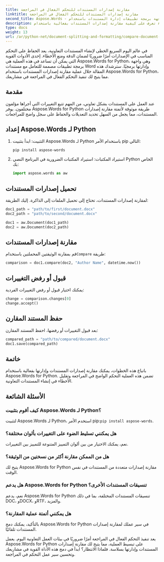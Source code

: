 ```yaml
---
title: مقارنة إصدارات المستندات للتحكم الفعال في المراجعة
linktitle: مقارنة إصدارات المستندات للتحكم الفعال في المراجعة
second_title: Aspose.Words - واجهة برمجة تطبيقات إدارة المستندات باستخدام Python
description: تعرف على كيفية مقارنة إصدارات المستندات بفعالية باستخدام Aspose.Words for Python. دليل خطوة بخطوة مع الكود المصدر للتحكم في المراجعة. عزز التعاون ومنع الأخطاء.
type: docs
weight: 13
url: /ar/python-net/document-splitting-and-formatting/compare-document-versions/
---
```

في عالم اليوم السريع الخطى لإنشاء المستندات التعاونية، يعد الحفاظ على التحكم المناسب في الإصدارات أمرًا ضروريًا لضمان الدقة ومنع الأخطاء. إحدى الأدوات القوية التي يمكن أن تساعد في هذه العملية هي Aspose.Words for Python، وهي واجهة برمجة تطبيقات مصممة للتعامل مع مستندات Word وإدارتها برمجيًا. سترشدك هذه المقالة خلال عملية مقارنة إصدارات المستندات باستخدام Aspose.Words for Python، مما يتيح لك تنفيذ التحكم الفعال في المراجعة في مشاريعك.

## مقدمة

عند العمل على المستندات بشكل تعاوني، من المهم تتبع التغييرات التي أجراها مؤلفون مختلفون. يوفر Aspose.Words for Python طريقة موثوقة لأتمتة مقارنة إصدارات المستندات، مما يجعل من السهل تحديد التعديلات والحفاظ على سجل واضح للمراجعات.

## إعداد Aspose.Words لـ Python

1. التثبيت: ابدأ بتثبيت Aspose.Words لـ Python باستخدام الأمر pip التالي:
   
    ```bash
    pip install aspose-words
    ```

2. استيراد المكتبات: استيراد المكتبات الضرورية في البرنامج النصي Python الخاص بك:
   
    ```python
    import aspose.words as aw
    ```

## تحميل إصدارات المستندات

لمقارنة إصدارات المستندات، تحتاج إلى تحميل الملفات إلى الذاكرة. إليك الطريقة:

```python
doc1_path = "path/to/first/document.docx"
doc2_path = "path/to/second/document.docx"

doc1 = aw.Document(doc1_path)
doc2 = aw.Document(doc2_path)
```

## مقارنة إصدارات المستندات

 قم بمقارنة الوثيقتين المحملتين باستخدام`Compare` طريقة:

```python
comparison = doc1.compare(doc2, "Author Name", datetime.now())
```

## قبول أو رفض التغييرات

يمكنك اختيار قبول أو رفض التغييرات الفردية:

```python
change = comparison.changes[0]
change.accept()
```

## حفظ المستند المقارن

بعد قبول التغييرات أو رفضها، احفظ المستند المقارن:

```python
compared_path = "path/to/compared/document.docx"
doc1.save(compared_path)
```

## خاتمة

باتباع هذه الخطوات، يمكنك مقارنة إصدارات المستندات وإدارتها بفعالية باستخدام Aspose.Words for Python. تضمن هذه العملية التحكم الواضح في المراجعة وتقليل الأخطاء في إنشاء المستندات التعاونية.

## الأسئلة الشائعة

### كيف أقوم بتثبيت Aspose.Words لـ Python؟
 لتثبيت Aspose.Words لـ Python، استخدم الأمر pip:`pip install aspose-words`.

### هل يمكنني تسليط الضوء على التغييرات بألوان مختلفة؟
نعم، يمكنك الاختيار من بين ألوان التمييز المتنوعة للتمييز بين التغييرات.

### هل من الممكن مقارنة أكثر من نسختين من الوثيقة؟
يتيح لك Aspose.Words for Python مقارنة إصدارات متعددة من المستندات في نفس الوقت.

### هل يدعم Aspose.Words for Python تنسيقات المستندات الأخرى؟
نعم، يدعم Aspose.Words for Python تنسيقات المستندات المختلفة، بما في ذلك DOC، وDOCX، وRTF، والمزيد.

### هل يمكنني أتمتة عملية المقارنة؟
بالتأكيد، يمكنك دمج Aspose.Words for Python في سير عملك لمقارنة إصدارات المستندات تلقائيًا.

يعد تنفيذ التحكم الفعال في المراجعة أمرًا ضروريًا في بيئات العمل التعاونية اليوم. يعمل Aspose.Words for Python على تبسيط العملية، مما يتيح لك مقارنة إصدارات المستندات وإدارتها بسلاسة. فلماذا الانتظار؟ ابدأ في دمج هذه الأداة القوية في مشاريعك وتحسين سير عمل التحكم في المراجعة.